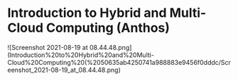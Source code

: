 # Introduction to Hybrid and Multi-Cloud Computing (Anthos)

![Screenshot 2021-08-19 at 08.44.48.png](Introduction%20to%20Hybrid%20and%20Multi-Cloud%20Computing%20(%2050635ab4250741a988883e9456f0dddc/Screenshot_2021-08-19_at_08.44.48.png)